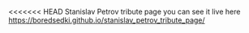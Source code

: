 <<<<<<< HEAD
Stanislav Petrov tribute page you can see it live here 
https://boredsedki.github.io/stanislav_petrov_tribute_page/
